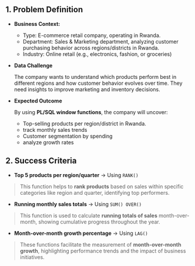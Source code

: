 ## 1. Problem Definition

- **Business Context:**
    - Type: E-commerce retail company, operating in Rwanda.
    - Department: Sales &  Marketing department, analyzing customer purchasing behavior    across regions/districts in Rwanda.
    - Industry: Online retail (e.g., electronics, fashion, or groceries)
- **Data Challenge**
    
    The company wants to understand which products perform best in different regions and how customer behavior evolves over time. They need insights to improve marketing and inventory decisions.
    
- **Expected Outcome**
    
    By using **PL/SQL window functions**, the company will uncover:
    
    - Top-selling products per region/district in Rwanda.
    - track monthly sales trends
    - Customer segmentation by spending
    - analyze growth rates

## 2. Success Criteria

- **Top 5 products per region/quarter** → Using `RANK()`

> This function helps to **rank products** based on sales within specific categories like region and quarter, identifying top performers.
> 
- **Running monthly sales totals** → Using `SUM() OVER()`

> This function is used to calculate **running totals of sales** month-over-month, showing cumulative progress throughout the year.
> 
- **Month-over-month growth percentage** → Using `LAG()`

> These functions facilitate the measurement of **month-over-month growth**, highlighting performance trends and the impact of business initiatives.
>
